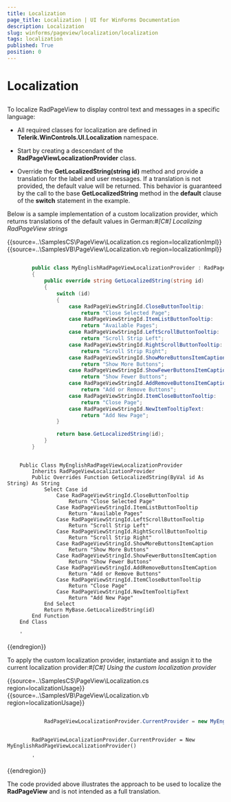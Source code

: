 ```yaml
---
title: Localization
page_title: Localization | UI for WinForms Documentation
description: Localization
slug: winforms/pageview/localization/localization
tags: localization
published: True
position: 0
---
```


# Localization



## 

To localize RadPageView to display control text and messages in a specific language:

* All required classes for localization are defined in __Telerik.WinControls.UI.Localization__ namespace.

* Start by creating a descendant of the __RadPageViewLocalizationProvider__ class.

* Override the __GetLocalizedString(string id)__ method and provide a translation for the label and user messages.
            If a translation is not provided, the default value will be returned. This behavior is guaranteed by the call to the base
            __GetLocalizedString__ method in the __default__ clause of the __switch__ statement in the example.

Below is a sample implementation of a custom localization provider, which returns translations of the default values in German:#_[C#] Localizing RadPageView strings_

	



{{source=..\SamplesCS\PageView\Localization.cs region=localizationImpl}} 
{{source=..\SamplesVB\PageView\Localization.vb region=localizationImpl}} 

````C#

        public class MyEnglishRadPageViewLocalizationProvider : RadPageViewLocalizationProvider
        {
            public override string GetLocalizedString(string id)
            {
                switch (id)
                {
                    case RadPageViewStringId.CloseButtonTooltip:
                        return "Close Selected Page";
                    case RadPageViewStringId.ItemListButtonTooltip:
                        return "Available Pages";
                    case RadPageViewStringId.LeftScrollButtonTooltip:
                        return "Scroll Strip Left";
                    case RadPageViewStringId.RightScrollButtonTooltip:
                        return "Scroll Strip Right";
                    case RadPageViewStringId.ShowMoreButtonsItemCaption:
                        return "Show More Buttons";
                    case RadPageViewStringId.ShowFewerButtonsItemCaption:
                        return "Show Fewer Buttons";
                    case RadPageViewStringId.AddRemoveButtonsItemCaption:
                        return "Add or Remove Buttons";
                    case RadPageViewStringId.ItemCloseButtonTooltip:
                        return "Close Page";
                    case RadPageViewStringId.NewItemTooltipText:
                        return "Add New Page";
                }

                return base.GetLocalizedString(id);
            }
        }
````
````VB.NET

    Public Class MyEnglishRadPageViewLocalizationProvider
        Inherits RadPageViewLocalizationProvider
        Public Overrides Function GetLocalizedString(ByVal id As String) As String
            Select Case id
                Case RadPageViewStringId.CloseButtonTooltip
                    Return "Close Selected Page"
                Case RadPageViewStringId.ItemListButtonTooltip
                    Return "Available Pages"
                Case RadPageViewStringId.LeftScrollButtonTooltip
                    Return "Scroll Strip Left"
                Case RadPageViewStringId.RightScrollButtonTooltip
                    Return "Scroll Strip Right"
                Case RadPageViewStringId.ShowMoreButtonsItemCaption
                    Return "Show More Buttons"
                Case RadPageViewStringId.ShowFewerButtonsItemCaption
                    Return "Show Fewer Buttons"
                Case RadPageViewStringId.AddRemoveButtonsItemCaption
                    Return "Add or Remove Buttons"
                Case RadPageViewStringId.ItemCloseButtonTooltip
                    Return "Close Page"
                Case RadPageViewStringId.NewItemTooltipText
                    Return "Add New Page"
            End Select
            Return MyBase.GetLocalizedString(id)
        End Function
    End Class

    '
````

{{endregion}} 




To apply the custom localization provider, instantiate and assign it to the current localization provider:#_[C#] Using the custom localization provider_

	



{{source=..\SamplesCS\PageView\Localization.cs region=localizationUsage}} 
{{source=..\SamplesVB\PageView\Localization.vb region=localizationUsage}} 

````C#

            RadPageViewLocalizationProvider.CurrentProvider = new MyEnglishRadPageViewLocalizationProvider();
````
````VB.NET

        RadPageViewLocalizationProvider.CurrentProvider = New MyEnglishRadPageViewLocalizationProvider()

        '
````

{{endregion}} 




The code provided above illustrates the approach to be used to localize the __RadPageView__ and is not intended as a full translation.
